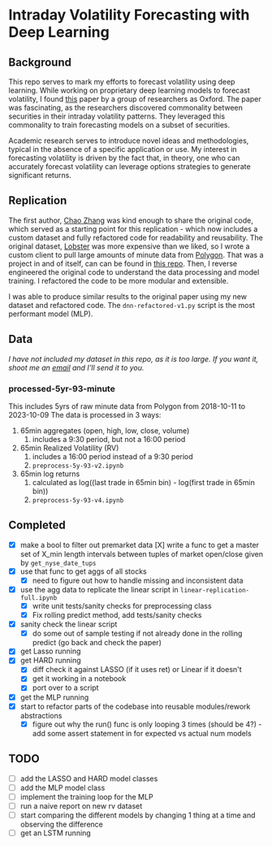 # Intraday Volatility Forecasting with Deep Learning


## Background
This repo serves to mark my efforts to forecast volatility using deep learning. While working on proprietary deep learning models to forecast volatility, I found [this]([/Users/beneverman/Documents/Coding/QuantHive/IDVF-Oxford-v1/IDVF_Oxford.pdf](https://academic.oup.com/jfec/advance-article/doi/10.1093/jjfinec/nbad005/7081291)) paper by a group of researchers as Oxford. The paper was fascinating, as the researchers discovered commonality between securities in their intraday volatility patterns. They leveraged this commonality to train forecasting models on a subset of securities. 

Academic research serves to introduce novel ideas and methodologies, typical in the absence of a specific application or use. My interest in forecasting volatility is driven by the fact that, in theory, one who can accurately forecast volatility can leverage options strategies to generate significant returns.

## Replication

The first author, [Chao Zhang](https://sites.google.com/view/chaozhang94/) was kind enough to share the original code, which served as a starting point for this replication - which now includes a custom dataset and fully refactored code for readability and reusability. The original dataset, [Lobster](https://lobsterdata.com/) was more expensive than we liked, so I wrote a custom client to pull large amounts of minute data from [Polygon](https://polygon.io/). That was a project in and of itself, can can be found in [this repo](https://github.com/beverm2391/AsyncFetcher-v1). Then, I reverse engineered the original code to understand the data processing and model training. I refactored the code to be more modular and extensible. 

I was able to produce similar results to the original paper using my new dataset and refactored code. The `dnn-refactored-v1.py` script is the most performant model (MLP).

## Data

*I have not included my dataset in this repo, as it is too large. If you want it, shoot me an [email](mailto:evermanben@gmail.com) and I'll send it to you.*

### processed-5yr-93-minute
This includes 5yrs of raw minute data from Polygon from 2018-10-11 to 2023-10-09
The data is processed in 3 ways:

1. 65min aggregates (open, high, low, close, volume)
   1. includes a 9:30 period, but not a 16:00 period
2. 65min Realized Volatility (RV)
   1. includes a 16:00 period instead of a 9:30 period
   2. `preprocess-5y-93-v2.ipynb`
3. 65min log returns
   1. calculated as log((last trade in 65min bin) - log(first trade in 65min bin))
   2. `preprocess-5y-93-v4.ipynb`

## Completed
- [X] make a bool to filter out premarket data
   [X] write a func to get a master set of X_min length intervals between tuples of market open/close given by `get_nyse_date_tups`
- [X] use that func to get aggs of all stocks 
  - [X] need to figure out how to handle missing and inconsistent data
- [X] use the agg data to replicate the linear script in `linear-replication-full.ipynb`
  - [X] write unit tests/sanity checks for preprocessing class
  - [X] Fix rolling predict method, add tests/sanity checks
- [X] sanity check the linear script
  - [X] do some out of sample testing if not already done in the rolling predict (go back and check the paper)
- [X] get Lasso running
- [X] get HARD running
  - [X] diff check it against LASSO (if it uses ret) or Linear if it doesn't
  - [X] get it working in a notebook
  - [X] port over to a script
- [X] get the MLP running
- [X] start to refactor parts of the codebase into reusable modules/rework abstractions
  - [X] figure out why the run() func is only looping 3 times (should be 4?) - add some assert statement in for expected vs actual num models

## TODO

- [ ] add the LASSO and HARD model classes
- [ ] add the MLP model class
- [ ] implement the training loop for the MLP
- [ ] run a naive report on new rv dataset
- [ ] start comparing the different models by changing 1 thing at a time and observing the difference
- [ ] get an LSTM running

